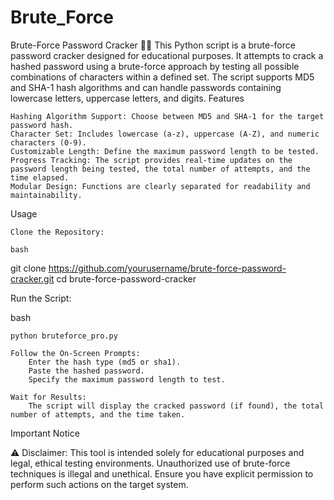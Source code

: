 # Brute_Force
Brute-Force Password Cracker 🕵️‍♂️
This Python script is a brute-force password cracker designed for educational purposes. It attempts to crack a hashed password using a brute-force approach by testing all possible combinations of characters within a defined set. The script supports MD5 and SHA-1 hash algorithms and can handle passwords containing lowercase letters, uppercase letters, and digits.
Features

    Hashing Algorithm Support: Choose between MD5 and SHA-1 for the target password hash.
    Character Set: Includes lowercase (a-z), uppercase (A-Z), and numeric characters (0-9).
    Customizable Length: Define the maximum password length to be tested.
    Progress Tracking: The script provides real-time updates on the password length being tested, the total number of attempts, and the time elapsed.
    Modular Design: Functions are clearly separated for readability and maintainability.

Usage

    Clone the Repository:

    bash

git clone https://github.com/yourusername/brute-force-password-cracker.git
cd brute-force-password-cracker

Run the Script:

bash

    python bruteforce_pro.py

    Follow the On-Screen Prompts:
        Enter the hash type (md5 or sha1).
        Paste the hashed password.
        Specify the maximum password length to test.

    Wait for Results:
        The script will display the cracked password (if found), the total number of attempts, and the time taken.

Important Notice

⚠️ Disclaimer: This tool is intended solely for educational purposes and legal, ethical testing environments. Unauthorized use of brute-force techniques is illegal and unethical. Ensure you have explicit permission to perform such actions on the target system.
